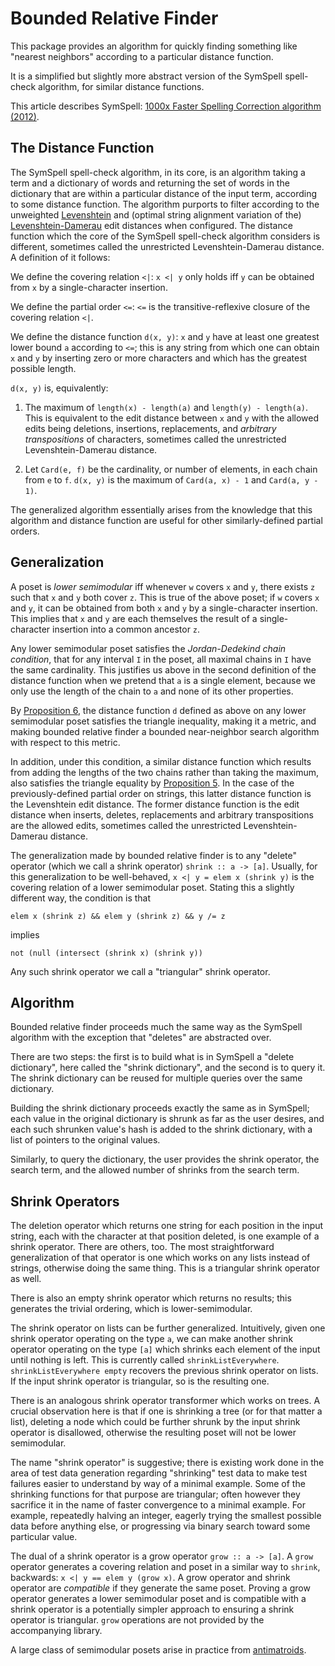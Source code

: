 Bounded Relative Finder 
=====

This package provides an algorithm for quickly finding something like "nearest
neighbors" according to a particular distance function.

It is a simplified but slightly more abstract version of the SymSpell
spell-check algorithm, for similar distance functions.

This article describes SymSpell: [1000x Faster Spelling Correction algorithm
(2012)](https://wolfgarbe.medium.com/1000x-faster-spelling-correction-algorithm-2012-8701fcd87a5f).

The Distance Function
-----

The SymSpell spell-check algorithm, in its core, is an algorithm taking a term
and a dictionary of words and returning the set of words in the dictionary that
are within a particular distance of the input term, according to some distance
function.  The algorithm purports to filter according to the unweighted
[Levenshtein](https://en.wikipedia.org/wiki/Levenshtein_distance) and (optimal
string alignment variation of the)
[Levenshtein-Damerau](https://en.wikipedia.org/wiki/Damerau%E2%80%93Levenshtein_distance)
edit distances when configured. The distance function which the core of the
SymSpell spell-check algorithm considers is different, sometimes called the
unrestricted Levenshtein-Damerau distance.  A definition of it follows:

We define the covering relation `<|`: `x <| y` only holds iff `y` can be
obtained from `x` by a single-character insertion.

We define the partial order `<=`: `<=` is the transitive-reflexive closure of
the covering relation `<|`.

We define the distance function `d(x, y)`: `x` and `y` have at least one
greatest lower bound `a` according to `<=`; this is any string from which one
can obtain `x` and `y` by inserting zero or more characters and which has the
greatest possible length. 

`d(x, y)` is, equivalently:

1. The maximum of `length(x) - length(a)` and `length(y) - length(a)`.  This is
equivalent to the edit distance between `x` and `y` with the allowed edits
being deletions, insertions, replacements, and *arbitrary transpositions* of
characters, sometimes called the unrestricted Levenshtein-Damerau distance.

2. Let `Card(e, f)` be the cardinality, or number of elements, in each chain
from `e` to `f`.  `d(x, y)` is the maximum of `Card(a, x) - 1` and `Card(a, y -
1)`. 

The generalized algorithm essentially arises from the knowledge that this
algorithm and distance function are useful for other similarly-defined partial
orders.

Generalization
-----

A poset is *lower semimodular* iff whenever `w` covers `x` and `y`, there
exists `z` such that `x` and `y` both cover `z`. This is true of the above
poset; if `w` covers `x` and `y`, it can be obtained from both `x` and `y` by a
single-character insertion. This implies that `x` and `y` are each themselves
the result of a single-character insertion into a common ancestor `z`.

Any lower semimodular poset satisfies the *Jordan-Dedekind chain condition*,
that for any interval `I` in the poset, all maximal chains in `I` have the same
cardinality. This justifies us above in the second definition of the distance
function when we pretend that `a` is a single element, because we only use the
length of the chain to `a` and none of its other properties.

By [Proposition 6](https://arxiv.org/pdf/1307.0244.pdf), the distance function
`d` defined as above on any lower semimodular poset satisfies the triangle
inequality, making it a metric, and making bounded relative finder a bounded
near-neighbor search algorithm with respect to this metric.

In addition, under this condition, a similar distance function which results
from adding the lengths of the two chains rather than taking the maximum, also
satisfies the triangle equality by [Proposition
5](https://arxiv.org/pdf/1307.0244.pdf).  In the case of the previously-defined
partial order on strings, this latter distance function is the Levenshtein edit
distance. The former distance function is the edit distance when inserts,
deletes, replacements and arbitrary transpositions are the allowed edits, sometimes
called the unrestricted Levenshtein-Damerau distance.

The generalization made by bounded relative finder is to any "delete" operator
(which we call a shrink operator) `shrink :: a -> [a]`. Usually, for this
generalization to be well-behaved, `x <| y = elem x (shrink y)` is the covering
relation of a lower semimodular poset. Stating this a slightly different way,
the condition is that 

```
elem x (shrink z) && elem y (shrink z) && y /= z
``` 

implies

```
not (null (intersect (shrink x) (shrink y))
```

Any such shrink operator we call a "triangular" shrink operator.

Algorithm
-----

Bounded relative finder proceeds much the same way as the
SymSpell algorithm with the exception that "deletes" are abstracted over.

There are two steps: the first is to build what is in SymSpell a "delete
dictionary", here called the "shrink dictionary", and the second is to query
it. The shrink dictionary can be reused for multiple queries over the same
dictionary.

Building the shrink dictionary proceeds exactly the same as in SymSpell; each
value in the original dictionary is shrunk as far as the user desires, and each
such shrunken value's hash is added to the shrink dictionary, with a list of
pointers to the original values.

Similarly, to query the dictionary, the user provides the shrink operator,
the search term, and the allowed number of shrinks from the search term.

Shrink Operators
-----

The deletion operator which returns one string for each position in the input
string, each with the character at that position deleted, is one example of a
shrink operator. There are others, too. The most straightforward generalization
of that operator is one which works on any lists instead of strings, otherwise
doing the same thing. This is a triangular shrink operator as well.

There is also an empty shrink operator which returns no results; this generates
the trivial ordering, which is lower-semimodular.

The shrink operator on lists can be further generalized. Intuitively, given one
shrink operator operating on the type `a`, we can make another shrink operator
operating on the type `[a]` which shrinks each element of the input until
nothing is left. This is currently called `shrinkListEverywhere`.
`shrinkListEverywhere empty` recovers the previous shrink operator on lists.
If the input shrink operator is triangular, so is the resulting one.

There is an analogous shrink operator transformer which works on trees. A
crucial observation here is that if one is shrinking a tree (or for that matter
a list), deleting a node which could be further shrunk by the input shrink
operator is disallowed, otherwise the resulting poset will not be lower
semimodular.

The name "shrink operator" is suggestive; there is existing work done in the
area of test data generation regarding "shrinking" test data to make test
failures easier to understand by way of a minimal example. Some of the
shrinking functions for that purpose are triangular; often however they
sacrifice it in the name of faster convergence to a minimal example. For
example, repeatedly halving an integer, eagerly trying the smallest possible
data before anything else, or progressing via binary search toward some
particular value.

The dual of a shrink operator is a grow operator `grow :: a -> [a]`. A `grow`
operator generates a covering relation and poset in a similar way to `shrink`,
backwards: `x <| y == elem y (grow x)`. A grow operator and shrink operator are
*compatible* if they generate the same poset. Proving a grow operator generates
a lower semimodular poset and is compatible with a shrink operator is a
potentially simpler approach to ensuring a shrink operator is triangular.
`grow` operations are not provided by the accompanying library.

A large class of semimodular posets arise in practice from
[antimatroids](https://en.wikipedia.org/wiki/Antimatroid).

